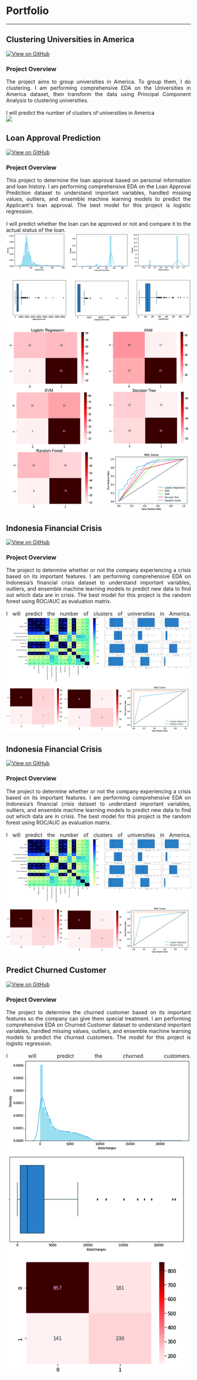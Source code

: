 # Portfolio

---

## Clustering Universities in America
[![View on GitHub](https://img.shields.io/badge/GitHub-View_on_GitHub-blue?logo=GitHub)](https://github.com/lailasamsia/Clustering-Universities-in-America)

### Project Overview
<div style="text-align: justify">
The project aims to group universities in America. To group them, I do clustering.
I am performing comprehensive EDA on the Universities in America dataset, then transform the data using Principal
Component Analysis to clustering universities.
<br><br>
I will predict the number of clusters of universities in America</div>
<img src="images/au_output.jpg"/>


## Loan Approval Prediction
[![View on GitHub](https://img.shields.io/badge/GitHub-View_on_GitHub-blue?logo=GitHub)](https://github.com/lailasamsia/Loan-Approval-Prediction)

### Project Overview
<div style="text-align: justify">
This project to determine the loan approval based on personal information and loan history. I am performing comprehensive EDA on the Loan Approval Prediction dataset to understand important variables, handled missing values, outliers, and ensemble machine learning models to predict the Applicant's loan approval. The best model for this project is logistic regression.
<br><br>
I will predict whether the loan can be approved or not and compare it to the actual status of the loan.</div>

<img src="images/lap_output.jpg"/>


## Indonesia Financial Crisis
[![View on GitHub](https://img.shields.io/badge/GitHub-View_on_GitHub-blue?logo=GitHub)](https://github.com/lailasamsia/Clustering-Universities-in-America)

### Project Overview
<div style="text-align: justify">
The project to determine whether or not the company experiencing a crisis based on its important features. 
I am performing comprehensive EDA on Indonesia’s financial crisis dataset to understand important variables,
outliers, and ensemble machine learning models to predict new data to find out which data are in crisis. The 
best model for this project is the random forest using ROC/AUC as evaluation matrix.
<br><br>
I will predict the number of clusters of universities in America.

<img src="images/ifc_output.jpg"/>
<br>


## Indonesia Financial Crisis
[![View on GitHub](https://img.shields.io/badge/GitHub-View_on_GitHub-blue?logo=GitHub)](https://github.com/lailasamsia/Clustering-Universities-in-America)

### Project Overview
<div style="text-align: justify">
The project to determine whether or not the company experiencing a crisis based on its important features. 
I am performing comprehensive EDA on Indonesia’s financial crisis dataset to understand important variables,
outliers, and ensemble machine learning models to predict new data to find out which data are in crisis. The 
best model for this project is the random forest using ROC/AUC as evaluation matrix.
<br><br>
I will predict the number of clusters of universities in America.

<img src="images/ifc_output.jpg"/>
<br>

## Predict Churned Customer
[![View on GitHub](https://img.shields.io/badge/GitHub-View_on_GitHub-blue?logo=GitHub)](https://github.com/lailasamsia/Predict-Churned-Customer)

### Project Overview
<div style="text-align: justify">
The project to determine the churned customer based on its important features so the company can give them special treatment. 
I am performing comprehensive EDA on Churned Customer dataset to understand important variables, handled missing values,
outliers, and ensemble machine learning models to predict the churned customers. The model for this project is logistic regression.
<br><br>
I will predict the churned customers.
  
<img src="images/cc.jpg"/>


